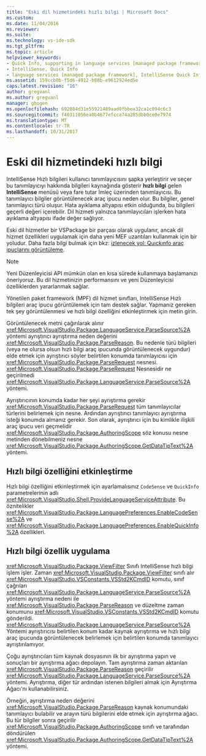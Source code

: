 ```yaml
---
title: "Eski dil hizmetindeki hızlı bilgi | Microsoft Docs"
ms.custom: 
ms.date: 11/04/2016
ms.reviewer: 
ms.suite: 
ms.technology: vs-ide-sdk
ms.tgt_pltfrm: 
ms.topic: article
helpviewer_keywords:
- Quick Info, supporting in language services [managed package framework]
- IntelliSense, Quick Info
- language services [managed package framework], IntelliSense Quick Info
ms.assetid: 159ccb0b-f5d6-4912-b88b-e9612924ed5e
caps.latest.revision: "16"
author: gregvanl
ms.author: gregvanl
manager: ghogen
ms.openlocfilehash: 692884d31e55921489aad0fbbea32ca1c094c6c3
ms.sourcegitcommit: f40311056ea0b4677efcca74a285dbb0ce0e7974
ms.translationtype: MT
ms.contentlocale: tr-TR
ms.lasthandoff: 10/31/2017
---
```

# <a name="quick-info-in-a-legacy-language-service"></a>Eski dil hizmetindeki hızlı bilgi
IntelliSense Hızlı bilgileri kullanıcı tanımlayıcısını şapka yerleştirir ve seçer bu tanımlayıcıyı hakkında bilgileri kaynağında gösterir **hızlı bilgi** gelen **IntelliSense** menüsü veya fare tutar İmleç üzerinden tanımlayıcısı. Bu tanımlayıcı bilgiler görüntülenecek araç ipucu neden olur. Bu bilgiler, genel tanımlayıcı türü oluşur. Hata ayıklama altyapısı etkin olduğunda, bu bilgileri geçerli değeri içerebilir. Dil hizmeti yalnızca tanımlayıcıları işlerken hata ayıklama altyapısı ifade değer sağlıyor.  
  
 Eski dil hizmetler bir VSPackage bir parçası olarak uygulanır, ancak dil hizmet özellikleri uygulamak için daha yeni MEF uzantıları kullanmak için bir yoludur. Daha fazla bilgi bulmak için bkz: [izlenecek yol: Quıckınfo araç ipuçlarını görüntüleme](../../extensibility/walkthrough-displaying-quickinfo-tooltips.md).  
  
> [!NOTE]
>  Yeni Düzenleyicisi API mümkün olan en kısa sürede kullanmaya başlamanızı öneriyoruz. Bu dil hizmetinizin performansını ve yeni Düzenleyicisi özelliklerden yararlanmak sağlar.  
  
 Yönetilen paket framework (MPF) dil hizmet sınıfları, IntelliSense Hızlı bilgileri araç ipucu görüntülemek için tam destek sağlar. Yapmanız gereken tek şey görüntülenmesi ve hızlı bilgi özelliğini etkinleştirmek için metin girin.  
  
 Görüntülenecek metni çağırılarak alınır <xref:Microsoft.VisualStudio.Package.LanguageService.ParseSource%2A> yöntemi ayrıştırıcı ayrıştırma neden değerini <xref:Microsoft.VisualStudio.Package.ParseReason>. Bu nedenle türü bilgileri (veya ne olursa olsun hızlı bilgi araç ipucunda görüntülenecek uygundur) elde etmek için ayrıştırıcı söyler belirtilen konumda tanımlayıcısı için <xref:Microsoft.VisualStudio.Package.ParseRequest> nesnesi. <xref:Microsoft.VisualStudio.Package.ParseRequest> Nesnesidir ne geçirilmedi <xref:Microsoft.VisualStudio.Package.LanguageService.ParseSource%2A> yöntemi.  
  
 Ayrıştırıcının konumda kadar her şeyi ayrıştırma gerekir <xref:Microsoft.VisualStudio.Package.ParseRequest> tüm tanımlayıcılar türlerini belirlemek için nesne. Ardından ayrıştırıcı tanımlayıcı ayrıştırma isteği konumda almanız gerekir. Son olarak, ayrıştırıcı için bu kimlikle ilişkili araç ipucu veri geçmelidir <xref:Microsoft.VisualStudio.Package.AuthoringScope> söz konusu nesne metinden dönebilmeniz nesne <xref:Microsoft.VisualStudio.Package.AuthoringScope.GetDataTipText%2A> yöntemi.  
  
## <a name="enabling-the-quick-info-feature"></a>Hızlı bilgi özelliğini etkinleştirme  
 Hızlı bilgi özelliğini etkinleştirmek için ayarlamalısınız `CodeSense` ve `QuickInfo` parametrelerinin adlı <xref:Microsoft.VisualStudio.Shell.ProvideLanguageServiceAttribute>. Bu öznitelikler <xref:Microsoft.VisualStudio.Package.LanguagePreferences.EnableCodeSense%2A> ve <xref:Microsoft.VisualStudio.Package.LanguagePreferences.EnableQuickInfo%2A> özellikleri.  
  
## <a name="implementing-the-quick-info-feature"></a>Hızlı bilgi özellik uygulama  
 <xref:Microsoft.VisualStudio.Package.ViewFilter> Sınıfı IntelliSense hızlı bilgi işlem işler. Zaman <xref:Microsoft.VisualStudio.Package.ViewFilter> sınıfı alır <xref:Microsoft.VisualStudio.VSConstants.VSStd2KCmdID> komutu, sınıf çağrıları <xref:Microsoft.VisualStudio.Package.LanguageService.ParseSource%2A> yöntemi ayrıştırma nedeni ile <xref:Microsoft.VisualStudio.Package.ParseReason> ve düzeltme zaman konumunu <xref:Microsoft.VisualStudio.VSConstants.VSStd2KCmdID> komutu gönderildi. <xref:Microsoft.VisualStudio.Package.LanguageService.ParseSource%2A> Yöntemi ayrıştırıcısı belirtilen konum kadar kaynak ayrıştırma ve hızlı bilgi araç ipucunda görüntülenecek belirlemek için belirtilen konumda tanımlayıcı ayrıştırılamıyor.  
  
 Çoğu ayrıştırıcıları tüm kaynak dosyasının ilk bir ayrıştırma yapın ve sonuçları bir ayrıştırma ağacı depolayın. Tam ayrıştırma zaman aktarılan <xref:Microsoft.VisualStudio.Package.ParseReason> geçirilir <xref:Microsoft.VisualStudio.Package.LanguageService.ParseSource%2A> yöntemi. Ayrıştırma, diğer tür ardından istenen bilgileri almak için Ayrıştırma Ağacı'nı kullanabilirsiniz.  
  
 Örneğin, ayrıştırma neden değerini <xref:Microsoft.VisualStudio.Package.ParseReason> kaynak konumundaki tanımlayıcı bulabilir ve arayın türü bilgilerini elde etmek için ayrıştırma ağacı. Bu tür bilgiler sonra geçirilir <xref:Microsoft.VisualStudio.Package.AuthoringScope> sınıfı ve tarafından döndürülen <xref:Microsoft.VisualStudio.Package.AuthoringScope.GetDataTipText%2A> yöntemi.